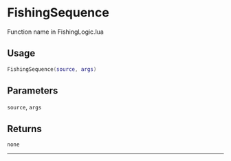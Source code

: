 # FishingSequence
Function name in FishingLogic.lua
## Usage
```lua
FishingSequence(source, args)
```
## Parameters
`source`, `args`
## Returns
`none`

---